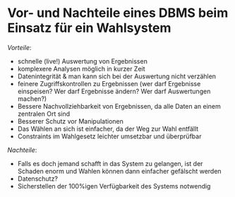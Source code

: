 Vor- und Nachteile eines DBMS beim Einsatz für ein Wahlsystem
=====

*Vorteile*:
- schnelle (live!) Auswertung von Ergebnissen
- komplexere Analysen möglich in kurzer Zeit
- Datenintegrität & man kann sich bei der Auswertung nicht verzählen
- feinere Zugriffskontrollen zu Ergebnissen (wer darf Ergebnisse einspeisen? Wer darf Ergebnisse ändern? Wer darf Auswertungen machen?)
- Bessere Nachvollziehbarkeit von Ergebnissen, da alle Daten an einem zentralen Ort sind
- Besserer Schutz vor Manipulationen
- Das Wählen an sich ist einfacher, da der Weg zur Wahl entfällt
- Constraints im Wahlgesetz leichter umsetzbar und überprüfbar

*Nachteile*:
- Falls es doch jemand schafft in das System zu gelangen, ist der Schaden enorm und Wahlen können dann einfacher gefälscht werden
- Datenschutz?
- Sicherstellen der 100%igen Verfügbarkeit des Systems notwendig
